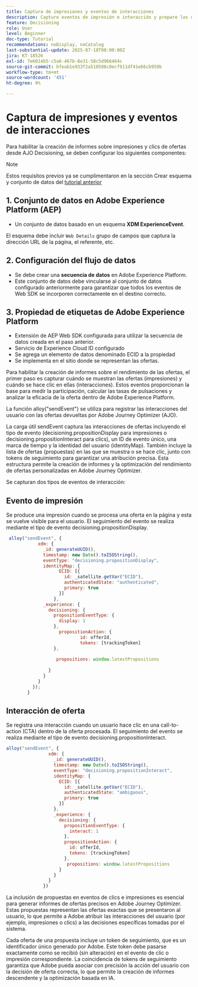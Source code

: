 ```yaml
---
title: Captura de impresiones y eventos de interacciones
description: Capture eventos de impresión e interacción y prepare los datos para la creación de informes en Journey Optimizer.
feature: Decisioning
role: User
level: Beginner
doc-type: Tutorial
recommendations: noDisplay, noCatalog
last-substantial-update: 2025-07-18T00:00:00Z
jira: KT-18526
exl-id: 7e6014b5-c5a6-467b-8e31-58c5d966464c
source-git-commit: bfeab1e933f2a510506c0ecf911df41e66cb959b
workflow-type: tm+mt
source-wordcount: '451'
ht-degree: 0%

---
```


# Captura de impresiones y eventos de interacciones

Para habilitar la creación de informes sobre impresiones y clics de ofertas desde AJO Decisioning, se deben configurar los siguientes componentes:
>[!NOTE]
>
> Estos requisitos previos ya se cumplimentaron en la sección Crear esquema y conjunto de datos del [tutorial anterior](https://experienceleague.adobe.com/en/docs/journey-optimizer-learn/personalizing-offers-with-real-time-weather-data/create-schema-and-dataset)

## &#x200B;1. Conjunto de datos en Adobe Experience Platform (AEP)

- Un conjunto de datos basado en un esquema **XDM ExperienceEvent**.

El esquema debe incluir `Web Details` grupo de campos que captura la dirección URL de la página, el referente, etc.

## &#x200B;2. Configuración del flujo de datos

- Se debe crear una **secuencia de datos** en Adobe Experience Platform.
- Este conjunto de datos debe vincularse al conjunto de datos configurado anteriormente para garantizar que todos los eventos de Web SDK se incorporen correctamente en el destino correcto.

## &#x200B;3. Propiedad de etiquetas de Adobe Experience Platform

- Extensión de AEP Web SDK configurada para utilizar la secuencia de datos creada en el paso anterior.
- Servicio de Experience Cloud ID configurado
- Se agrega un elemento de datos denominado ECID a la propiedad
- Se implementa en el sitio donde se representan las ofertas.


Para habilitar la creación de informes sobre el rendimiento de las ofertas, el primer paso es capturar cuándo se muestran las ofertas (impresiones) y cuándo se hace clic en ellas (interacciones). Estos eventos proporcionan la base para medir la participación, calcular las tasas de pulsaciones y analizar la eficacia de la oferta dentro de Adobe Experience Platform.

La función alloy(&quot;sendEvent&quot;) se utiliza para registrar las interacciones del usuario con las ofertas devueltas por Adobe Journey Optimizer (AJO).

La carga útil sendEvent captura las interacciones de ofertas incluyendo el tipo de evento (decisioning.propositionDisplay para impresiones o decisioning.propositionInteract para clics), un ID de evento único, una marca de tiempo y la identidad del usuario (identityMap). También incluye la lista de ofertas (propuestas) en las que se muestra o se hace clic, junto con tokens de seguimiento para garantizar una atribución precisa. Esta estructura permite la creación de informes y la optimización del rendimiento de ofertas personalizadas en Adobe Journey Optimizer.

Se capturan dos tipos de eventos de interacción:

## Evento de impresión

Se produce una impresión cuando se procesa una oferta en la página y esta se vuelve visible para el usuario. El seguimiento del evento se realiza mediante el tipo de evento decisioning.propositionDisplay.


```javascript
 alloy("sendEvent", {
            xdm: {
              _id: generateUUID(),
              timestamp: new Date().toISOString(),
              eventType: "decisioning.propositionDisplay",
              identityMap: {
                    ECID: [{
                      id: _satellite.getVar("ECID"),
                      authenticatedState: "authenticated",
                      primary: true
                    }]
                  },
              _experience: {
                decisioning: {
                  propositionEventType: {
                    display: 1
                  },
                    propositionAction: {
                            id: offerId,
                            tokens: [trackingToken]
                  },
                  
                   propositions: window.latestPropositions
                  
                }
              }
            }
          });
        }
```

## Interacción de oferta

Se registra una interacción cuando un usuario hace clic en una call-to-action (CTA) dentro de la oferta procesada. El seguimiento del evento se realiza mediante el tipo de evento decisioning.propositionInteract.

```javascript
alloy("sendEvent", {
                xdm: {
                  _id: generateUUID(),
                  timestamp: new Date().toISOString(),
                  eventType: "decisioning.propositionInteract",
                  identityMap: {
                    ECID: [{
                      id: _satellite.getVar("ECID"),
                      authenticatedState: "ambiguous",
                      primary: true
                    }]
                  },
                  _experience: {
                    decisioning: {
                      propositionEventType: {
                        interact: 1
                      },
                      propositionAction: {
                        id: offerId,
                        tokens: [trackingToken]
                      },
                       propositions: window.latestPropositions
                    }
                  }
                }
              })
```

La inclusión de propuestas en eventos de clics e impresiones es esencial para generar informes de ofertas precisos en Adobe Journey Optimizer. Estas propuestas representan las ofertas exactas que se presentaron al usuario, lo que permite a Adobe atribuir las interacciones del usuario (por ejemplo, impresiones o clics) a las decisiones específicas tomadas por el sistema.

Cada oferta de una propuesta incluye un token de seguimiento, que es un identificador único generado por Adobe. Este token debe pasarse exactamente como se recibió (sin alteración) en el evento de clic o impresión correspondiente. La coincidencia de tokens de seguimiento garantiza que Adobe pueda asociar con precisión la acción del usuario con la decisión de oferta correcta, lo que permite la creación de informes descendente y la optimización basada en IA.
